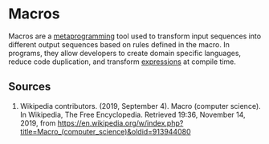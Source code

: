 # Macros

Macros are a [metaprogramming][concept-metaprogramming] tool used to transform input sequences into different output sequences based on rules defined in the macro.
In programs, they allow developers to create domain specific languages, reduce code duplication, and transform [expressions][concept-expressions] at compile time.

## Sources

1. Wikipedia contributors. (2019, September 4). Macro (computer science). In Wikipedia, The Free Encyclopedia. Retrieved 19:36, November 14, 2019, from https://en.wikipedia.org/w/index.php?title=Macro_(computer_science)&oldid=913944080

[concept-metaprogramming]: ./metaprogramming.md
[concept-expressions]: ./expressions.md
